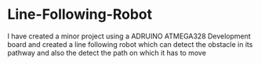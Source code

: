 # Line-Following-Robot
I have created a minor project using a ADRUINO ATMEGA328 Development board and created a line following robot which can detect the obstacle in its pathway and also the detect the path on which it has to move

